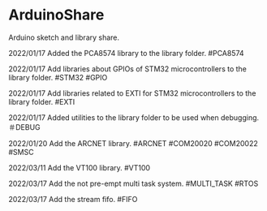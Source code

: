 # ArduinoShare
Arduino sketch and library share.

2022/01/17 Added the PCA8574 library to the library folder.
#PCA8574

2022/01/17 Add libraries about GPIOs of STM32 microcontrollers to the library folder.
#STM32 #GPIO

2022/01/17 Add libraries related to EXTI for STM32 microcontrollers to the library folder. #EXTI

2022/01/17 Added utilities to the library folder to be used when debugging.  ＃DEBUG

2022/01/20 Add the ARCNET library. #ARCNET #COM20020 #COM20022 #SMSC

2022/03/11 Add the VT100 library. #VT100

2022/03/17 Add the not pre-empt multi task system. #MULTI_TASK #RTOS

2022/03/17 Add the stream fifo. #FIFO
